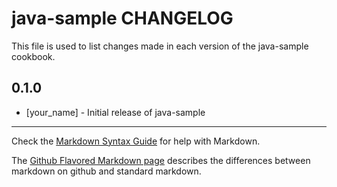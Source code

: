 java-sample CHANGELOG
=====================

This file is used to list changes made in each version of the java-sample cookbook.

0.1.0
-----
- [your_name] - Initial release of java-sample

- - -
Check the [Markdown Syntax Guide](http://daringfireball.net/projects/markdown/syntax) for help with Markdown.

The [Github Flavored Markdown page](http://github.github.com/github-flavored-markdown/) describes the differences between markdown on github and standard markdown.

